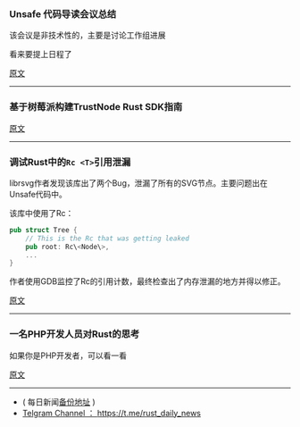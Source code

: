 ### Unsafe 代码导读会议总结

该会议是非技术性的，主要是讨论工作组进展

看来要提上日程了

[原文](https://github.com/rust-rfcs/unsafe-code-guidelines/blob/master/meeting-notes/20180308.md)

---

### 基于树莓派构建TrustNode Rust SDK指南

[原文](https://github.com/trustnote/rust-trustnote/blob/master/RaspberryPi.md)

---

### 调试Rust中的`Rc <T>`引用泄漏

librsvg作者发现该库出了两个Bug，泄漏了所有的SVG节点。主要问题出在Unsafe代码中。

该库中使用了Rc：

```rust
pub struct Tree {
    // This is the Rc that was getting leaked
    pub root: Rc\<Node\>,
    ...
}
```

作者使用GDB监控了Rc的引用计数，最终检查出了内存泄漏的地方并得以修正。

[原文](https://people.gnome.org/~federico/blog/debugging-reference-leak-in-rust.html)

---

### 一名PHP开发人员对Rust的思考

如果你是PHP开发者，可以看一看

[原文](https://www.smashing-bugs.tk/software-development/rust/2018/08/27/on-rust-from-a-php-developer.html)

---

- ( 每日新闻[备份地址](https://github.com/RustStudy/rust_daily_news) )
- [Telgram Channel ： https://t.me/rust_daily_news ](https://t.me/rust_daily_news )
